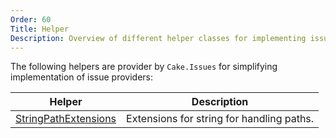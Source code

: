 ```yaml
---
Order: 60
Title: Helper
Description: Overview of different helper classes for implementing issue providers.
---
```

The following helpers are provider by `Cake.Issues` for simplifying implementation of issue providers:

| Helper                   | Description                                                                    |
|--------------------------|--------------------------------------------------------------------------------|
| [StringPathExtensions]   | Extensions for string for handling paths.                                      |

[StringPathExtensions]: ../../../api/Cake.Issues/StringPathExtensions/